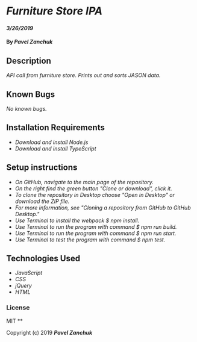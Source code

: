 # _Furniture Store IPA_

#### _3/26/2019_

#### By _**Pavel Zanchuk**_

## Description
_API call from furniture store. Prints out and sorts JASON data._

## Known Bugs

_No known bugs._

## Installation Requirements
* _Download and install Node.js_
* _Download and install TypeScript_

## Setup instructions
* _On GitHub, navigate to the main page of the repository._
* _On the right find the green button "Clone or download", click it._
* _To clone the repository in Desktop choose "Open in Desktop" or download the ZIP file._
* _For more information, see "Cloning a repository from GitHub to GitHub Desktop."_
* _Use Terminal to install the webpack $ npm install._
* _Use Terminal to run the program with command $ npm run build._
* _Use Terminal to run the program with command $ npm run start._
* _Use Terminal to test the program with command $ npm test._

## Technologies Used

* _JavaScript_
* _CSS_
* _jQuery_
* _HTML_


### License
MIT
**

Copyright (c) 2019 **_Pavel Zanchuk_**
